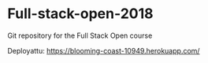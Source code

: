 # Full-stack-open-2018
Git repository for the Full Stack Open course

Deployattu:
https://blooming-coast-10949.herokuapp.com/